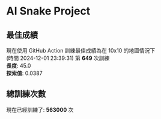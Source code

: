 
# AI Snake Project

## **最佳成績**































































現在使用 GitHub Action 訓練最佳成績為在 10x10 的地圖情況下  
(時間 2024-12-01 23:39:31) 第 **649** 次訓練  
**長度**: 45.0  
**探索值**: 0.0387































































































































## 總訓練次數
現在已經訓練了: **563000** 次
